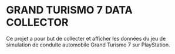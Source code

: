 # GRAND TURISMO 7 DATA COLLECTOR 
Ce projet a pour but de collecter et afficher les données du jeu de simulation de conduite automobile Grand Turismo 7 sur PlayStation.
